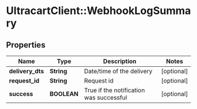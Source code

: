 # UltracartClient::WebhookLogSummary

## Properties
Name | Type | Description | Notes
------------ | ------------- | ------------- | -------------
**delivery_dts** | **String** | Date/time of the delivery | [optional] 
**request_id** | **String** | Request id | [optional] 
**success** | **BOOLEAN** | True if the notification was successful | [optional] 


